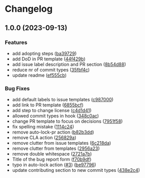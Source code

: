 # Changelog

## 1.0.0 (2023-09-13)


### Features

* add adopting steps ([ba39729](https://github.com/mhatzl/project-repo-template/commit/ba397296fcee7ded7af515b0422512d032c92df3))
* add DoD in PR template ([44f429b](https://github.com/mhatzl/project-repo-template/commit/44f429bba31d5264e941c0f3149969985dd600f7))
* add issue label description and PR section ([8b54d88](https://github.com/mhatzl/project-repo-template/commit/8b54d8894870b4d7f5d689f1bffa8ae2c40fc688))
* reduce nr of commit types ([35fbf4c](https://github.com/mhatzl/project-repo-template/commit/35fbf4c37a327f877bf2c10685bda6fd5ebd52e9))
* update readme ([ef555cb](https://github.com/mhatzl/project-repo-template/commit/ef555cb62784fb2104e7f1ae583e51caf836c2ee))


### Bug Fixes

* add default labels to issue templates ([c987000](https://github.com/mhatzl/project-repo-template/commit/c9870006ec7cb336dbc18de3bb39fb1884d4e0f3))
* add link to PR template ([6855bcf](https://github.com/mhatzl/project-repo-template/commit/6855bcf7b53aa3a04df14408df6c5b3b6ea4c683))
* add step to change license ([c4d1d41](https://github.com/mhatzl/project-repo-template/commit/c4d1d41efe1354c4431a9fdcdc863b3780d22fc5))
* allowed commit types in hook ([348c0ac](https://github.com/mhatzl/project-repo-template/commit/348c0ac85a108474b43c406d836953db399e9c23))
* change PR template to focus on decisions ([7951f58](https://github.com/mhatzl/project-repo-template/commit/7951f58f0df3ff222a837cfef96b2643f7ca5db8))
* fix spelling mistake ([1114c24](https://github.com/mhatzl/project-repo-template/commit/1114c2467590dfbff2e4468e38ba7c7f3552a09d))
* remove auto-lock-pr action ([b82b3dd](https://github.com/mhatzl/project-repo-template/commit/b82b3dd3d11e3d454cbe76a71dfaea4b7fc85098))
* remove CLA action ([256829a](https://github.com/mhatzl/project-repo-template/commit/256829a0a98f372be04aafcf3857568065257dad))
* remove clutter from issue templates ([6c218da](https://github.com/mhatzl/project-repo-template/commit/6c218daa7768f1f92fadfa26f9a9e57933f897b7))
* remove clutter from templates ([2956a23](https://github.com/mhatzl/project-repo-template/commit/2956a23b725a39517e7fbf1023a2b3851804ee02))
* remove double whitespace ([2721a7b](https://github.com/mhatzl/project-repo-template/commit/2721a7bc4915f9f955b9f5a1d4816d17572d0619))
* Title of the bug report form ([f70b9df](https://github.com/mhatzl/project-repo-template/commit/f70b9dfda4d5d6c732a1d290696b74dea3c489a6))
* typo in auto-lock action ([#3](https://github.com/mhatzl/project-repo-template/issues/3)) ([be97796](https://github.com/mhatzl/project-repo-template/commit/be977960a8c3847a4687e3a20c781e60fb27ffc3))
* update contributing section to new commit types ([438e2c4](https://github.com/mhatzl/project-repo-template/commit/438e2c40ad2378d1f26e5e8f9ea6790b155def83))

